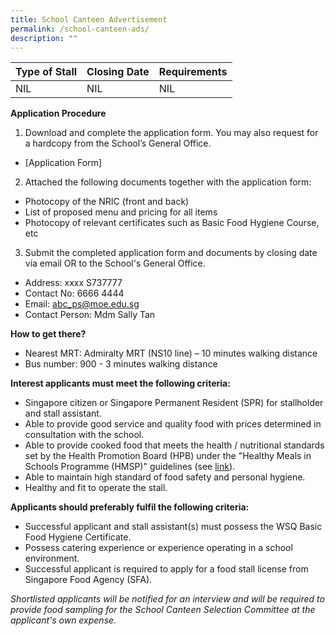 ```yaml
---
title: School Canteen Advertisement
permalink: /school-canteen-ads/
description: ""
---
```

| Type of Stall | Closing Date | Requirements |
| -------- | -------- | -------- |
| NIL      | NIL     | NIL   |

**Application Procedure**

1. Download and complete the application form. You may also request for a hardcopy from the School’s General Office.
* [Application Form] 

2. Attached the following documents together with the application form:
* Photocopy of the NRIC (front and back)
* List of proposed menu and pricing for all items
* Photocopy of relevant certificates such as Basic Food Hygiene Course, etc

3. Submit the completed application form and documents by closing date via email OR to the School's General Office.

* Address: xxxx S737777
* Contact No: 6666 4444
* Email: abc_ps@moe.edu.sg
* Contact Person: Mdm Sally Tan  

**How to get there?**
* Nearest MRT: Admiralty MRT (NS10 line) – 10 minutes walking distance
* Bus number: 900 - 3 minutes walking distance

**Interest applicants must meet the following criteria:**
* Singapore citizen or Singapore Permanent Resident (SPR) for stallholder and stall assistant.
* Able to provide good service and quality food with prices determined in consultation with the school.
* Able to provide cooked food that meets the health / nutritional standards set by the Health Promotion Board (HPB) under the "Healthy Meals in Schools Programme (HMSP)" guidelines (see [link](https://www.hpb.gov.sg/schools/school-programmes/healthy-meals-in-schools-programme)).
* Able to maintain high standard of food safety and personal hygiene.
* Healthy and fit to operate the stall.


**Applicants should preferably fulfil the following criteria:**
* Successful applicant and stall assistant(s) must possess the WSQ Basic Food Hygiene Certificate.
* Possess catering experience or experience operating in a school environment.
* Successful applicant is required to apply for a food stall license from Singapore Food Agency (SFA). 


*Shortlisted applicants will be notified for an interview and will be required to provide food sampling for the School Canteen Selection Committee at the applicant's own expense.*
